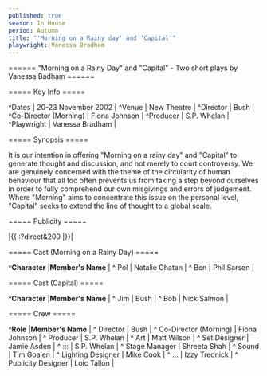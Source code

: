 ```yaml
---
published: true
season: In House
period: Autumn
title: "'Morning on a Rainy day' and 'Capital'"
playwright: Vanessa Bradham
---
```



====== "Morning on a Rainy Day" and "Capital" - Two short plays by Vanessa Badham ======

===== Key Info =====

^Dates        | 20-23 November 2002 |
^Venue        | New Theatre |
^Director     | Bush |
^Co-Director (Morning) | Fiona Johnson |
^Producer     | S.P. Whelan |
^Playwright   | Vanessa Bradham |

===== Synopsis =====

It is our intention in offering "Morning on a rainy day" and "Capital" to generate thought and discussion, and not merely to court controversy. We are genuinely concerned with the theme of the circularity of human behaviour that all too often prevents us from taking a step beyond ourselves in order to fully comprehend our own misgivings and errors of judgement. Where "Morning" aims to concentrate this issue on the personal level, "Capital" seeks to extend the line of thought to a global scale. 

===== Publicity =====

|{{ :?direct&200 |}}|


===== Cast (Morning on a Rainy Day) =====

^**Character**            |**Member's Name** |
^ Pol                     | Natalie Ghatan |
^ Ben                     | Phil Sarson |

===== Cast (Capital) =====

^**Character**            |**Member's Name** |
^ Jim                     | Bush | 
^ Bob                     | Nick Salmon |


===== Crew =====

^**Role**                  |**Member's Name** |
^ Director                 | Bush |
^ Co-Director (Morning)    | Fiona Johnson |
^ Producer                 | S.P. Whelan |
^ Art                      | Matt Wilson |
^ Set Designer             | Jamie Asden |
^ :::                      | S.P. Whelan |
^ Stage Manager            | Shreeta Shah |
^ Sound                    | Tim Goalen | 
^ Lighting Designer        | Mike Cook |
^ :::                      | Izzy Trednick |
^ Publicity Designer       | Loic Tallon |
